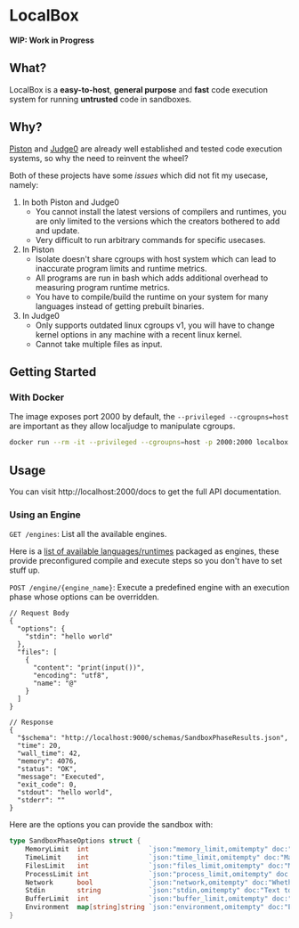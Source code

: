 # LocalBox

**WIP: Work in Progress**

## What?

LocalBox is a **easy-to-host**, **general purpose** and **fast** code execution system for running **untrusted** code in sandboxes.

## Why?

[Piston](https://github.com/engineer-man/piston) and [Judge0](https://github.com/judge0/judge0) are already well established and tested code execution systems, so why the need to reinvent the wheel?

Both of these projects have some *issues* which did not fit my usecase, namely:

1. In both Piston and Judge0
    - You cannot install the latest versions of compilers and runtimes, you are only limited to the versions which the creators bothered to add and update.
    - Very difficult to run arbitrary commands for specific usecases.
2. In Piston
    - Isolate doesn't share cgroups with host system which can lead to inaccurate program limits and runtime metrics.
    - All programs are run in bash which adds additional overhead to measuring program runtime metrics.
    - You have to compile/build the runtime on your system for many languages instead of getting prebuilt binaries.
3. In Judge0
    - Only supports outdated linux cgroups v1, you will have to change kernel options in any machine with a recent linux kernel.
    - Cannot take multiple files as input.

## Getting Started

### With Docker

The image exposes port 2000 by default, the `--privileged --cgroupns=host` are important as they allow localjudge to manipulate cgroups.

```sh
docker run --rm -it --privileged --cgroupns=host -p 2000:2000 localbox
```

## Usage

You can visit http://localhost:2000/docs to get the full API documentation.

### Using an Engine

`GET /engines`: List all the available engines.

Here is a [list of available languages/runtimes](./engines/) packaged as engines, these provide preconfigured compile and execute steps so you don't have to set stuff up.

`POST /engine/{engine_name}`: Execute a predefined engine with an execution phase whose options can be overridden.

```jsonc
// Request Body
{
  "options": {
    "stdin": "hello world"
  },
  "files": [
    {
      "content": "print(input())",
      "encoding": "utf8",
      "name": "@"
    }
  ]
}

// Response
{
  "$schema": "http://localhost:9000/schemas/SandboxPhaseResults.json",
  "time": 20,
  "wall_time": 42,
  "memory": 4076,
  "status": "OK",
  "message": "Executed",
  "exit_code": 0,
  "stdout": "hello world",
  "stderr": ""
}
```

Here are the options you can provide the sandbox with:

```go
type SandboxPhaseOptions struct {
	MemoryLimit  int               `json:"memory_limit,omitempty" doc:"Maximum total memory usage allowed by the whole control group in KB, '-1' for no limit" default:"-1"`
	TimeLimit    int               `json:"time_limit,omitempty" doc:"Maximum CPU time of the program in milliseconds, '-1' for no limit" default:"5000"`
	FilesLimit   int               `json:"files_limit,omitempty" doc:"Maximum number of open files allowed in the sandbox, '-1' for no limit" default:"64"`
	ProcessLimit int               `json:"process_limit,omitempty" doc:"Maximum number of processes allowed in the sandbox" default:"64"`
	Network      bool              `json:"network,omitempty" doc:"Whether to enable network access in the sandbox" default:"false"`
	Stdin        string            `json:"stdin,omitempty" doc:"Text to pass into stdin of the program" default:""`
	BufferLimit  int               `json:"buffer_limit,omitempty" doc:"Maximum kilobytes to capture from stdout and stderr" default:"64"`
	Environment  map[string]string `json:"environment,omitempty" doc:"Environment variables to set in the sandbox" example:"{}"`
}
```